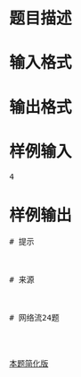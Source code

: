 

# 题目描述



# 输入格式



# 输出格式



# 样例输入


<pre>4</pre>

# 样例输出


<pre>
# 提示



# 来源



# 网络流24题


<p>
<a href="/cogs/problem/problem.php?pid=396" target="_blank">本题简化版</a> 
</p>

